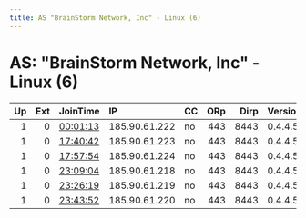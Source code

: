 ```yaml
---
title: AS "BrainStorm Network, Inc" - Linux (6)
---
```


# AS: "BrainStorm Network, Inc" - Linux (6)

|   Up |   Ext | JoinTime                                                                                            | IP            | CC   |   ORp |   Dirp | Version   | Contact   | Nickname   |   eFamMembers |
|-----:|------:|:----------------------------------------------------------------------------------------------------|:--------------|:-----|------:|-------:|:----------|:----------|:-----------|--------------:|
|    1 |     0 | [00:01:13](https://metrics.torproject.org/rs.html#details/B64187276BD576F4AF55A255D25F497C52AAC175) | 185.90.61.222 | no   |   443 |   8443 | 0.4.4.5   | None      | Unnamed    |             1 |
|    1 |     0 | [17:40:42](https://metrics.torproject.org/rs.html#details/612820DA6F952EE4327ECEA41B65758DB0B3408D) | 185.90.61.223 | no   |   443 |   8443 | 0.4.4.5   | None      | Unnamed    |             1 |
|    1 |     0 | [17:57:54](https://metrics.torproject.org/rs.html#details/8C0186163270E944869F561634A6E0C4E82A2A85) | 185.90.61.224 | no   |   443 |   8443 | 0.4.4.5   | None      | Unnamed    |             1 |
|    1 |     0 | [23:09:04](https://metrics.torproject.org/rs.html#details/229B87191C69AE03FC16151C3BF019B0FEC2DD8F) | 185.90.61.218 | no   |   443 |   8443 | 0.4.4.5   | None      | Unnamed    |             1 |
|    1 |     0 | [23:26:19](https://metrics.torproject.org/rs.html#details/EA05D85B85F0A1A3D1FF90619C4CD979A0D66325) | 185.90.61.219 | no   |   443 |   8443 | 0.4.4.5   | None      | Unnamed    |             1 |
|    1 |     0 | [23:43:52](https://metrics.torproject.org/rs.html#details/29BFA086D9D482E1412E0758C8F6862099644B64) | 185.90.61.220 | no   |   443 |   8443 | 0.4.4.5   | None      | Unnamed    |             1 |
